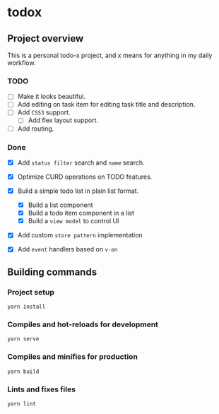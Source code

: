 # todox

## Project overview
This is a personal todo-x project, and x means for anything in my daily workflow.


### TODO
- [ ] Make it looks beautiful.
- [ ] Add editing on task item for editing task title and description.
- [ ] Add `CSS3` support.
    - [ ] Add flex layout support.
- [ ] Add routing.

### Done
- [x] Add `status filter` search and `name` search.
- [x] Optimize CURD operations on TODO features.
- [x] Build a simple todo list in plain list format.
    - [x] Build a list component
    - [x] Build a todo item component in a list
    - [x] Build a `view model` to control UI
- [x] Add custom `store pattern` implementation
- [x] Add `event` handlers based on `v-on`


## Building commands
### Project setup
```
yarn install
```

### Compiles and hot-reloads for development
```
yarn serve
```

### Compiles and minifies for production
```
yarn build
```

### Lints and fixes files
```
yarn lint
```


